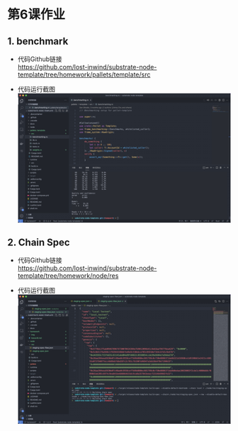 # 第6课作业
## 1. benchmark
- 代码Github链接  
https://github.com/lost-inwind/substrate-node-template/tree/homework/pallets/template/src

- 代码运行截图  
![代码运行截图0](./img/lesson6-0.jpg)

## 2. Chain Spec
- 代码Github链接  
https://github.com/lost-inwind/substrate-node-template/tree/homework/node/res

- 代码运行截图  
![代码运行截图1](./img/lesson6-1.png)